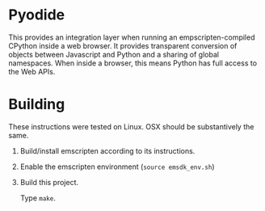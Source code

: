 # Pyodide

This provides an integration layer when running an empscripten-compiled CPython
inside a web browser. It provides transparent conversion of objects between
Javascript and Python and a sharing of global namespaces. When inside a browser,
this means Python has full access to the Web APIs.

# Building

These instructions were tested on Linux. OSX should be substantively the same.

1. Build/install emscripten according to its instructions.

2. Enable the emscripten environment (`source emsdk_env.sh`)

3. Build this project.

   Type `make`.
